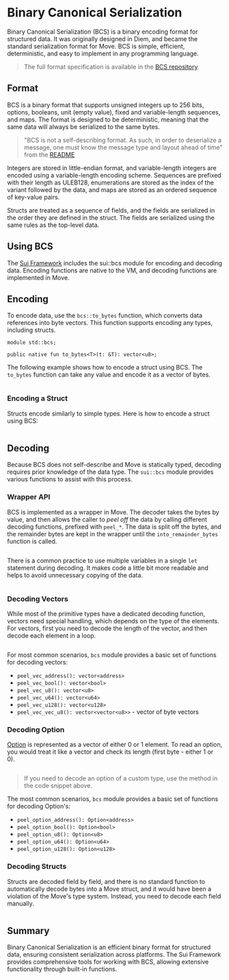 # Binary Canonical Serialization

Binary Canonical Serialization (BCS) is a binary encoding format for structured data. It was
originally designed in Diem, and became the standard serialization format for Move. BCS is simple,
efficient, deterministic, and easy to implement in any programming language.

> The full format specification is available in the
> [BCS repository](https://github.com/zefchain/bcs).

## Format

BCS is a binary format that supports unsigned integers up to 256 bits, options, booleans, unit
(empty value), fixed and variable-length sequences, and maps. The format is designed to be
deterministic, meaning that the same data will always be serialized to the same bytes.

> "BCS is not a self-describing format. As such, in order to deserialize a message, one must know
> the message type and layout ahead of time" from the [README](https://github.com/zefchain/bcs)

Integers are stored in little-endian format, and variable-length integers are encoded using a
variable-length encoding scheme. Sequences are prefixed with their length as ULEB128, enumerations
are stored as the index of the variant followed by the data, and maps are stored as an ordered
sequence of key-value pairs.

Structs are treated as a sequence of fields, and the fields are serialized in the order they are
defined in the struct. The fields are serialized using the same rules as the top-level data.

## Using BCS

The [Sui Framework](./sui-framework) includes the sui::bcs module for encoding and decoding data.
Encoding functions are native to the VM, and decoding functions are implemented in Move.

## Encoding

To encode data, use the `bcs::to_bytes` function, which converts data references into byte vectors.
This function supports encoding any types, including structs.

```move
module std::bcs;

public native fun to_bytes<T>(t: &T): vector<u8>;
```

The following example shows how to encode a struct using BCS. The `to_bytes` function can take any
value and encode it as a vector of bytes.

```move file=packages/samples/sources/programmability/bcs.move anchor=encode

```

### Encoding a Struct

Structs encode similarly to simple types. Here is how to encode a struct using BCS:

```move file=packages/samples/sources/programmability/bcs.move anchor=encode_struct

```

## Decoding

Because BCS does not self-describe and Move is statically typed, decoding requires prior knowledge
of the data type. The `sui::bcs` module provides various functions to assist with this process.

### Wrapper API

BCS is implemented as a wrapper in Move. The decoder takes the bytes by value, and then allows the
caller to _peel off_ the data by calling different decoding functions, prefixed with `peel_*`. The
data is split off the bytes, and the remainder bytes are kept in the wrapper until the
`into_remainder_bytes` function is called.

```move file=packages/samples/sources/programmability/bcs.move anchor=decode

```

There is a common practice to use multiple variables in a single `let` statement during decoding. It
makes code a little bit more readable and helps to avoid unnecessary copying of the data.

```move file=packages/samples/sources/programmability/bcs.move anchor=chain_decode

```

### Decoding Vectors

While most of the primitive types have a dedicated decoding function, vectors need special handling,
which depends on the type of the elements. For vectors, first you need to decode the length of the
vector, and then decode each element in a loop.

```move file=packages/samples/sources/programmability/bcs.move anchor=decode_vector

```

For most common scenarios, `bcs` module provides a basic set of functions for decoding vectors:

- `peel_vec_address(): vector<address>`
- `peel_vec_bool(): vector<bool>`
- `peel_vec_u8(): vector<u8>`
- `peel_vec_u64(): vector<u64>`
- `peel_vec_u128(): vector<u128>`
- `peel_vec_vec_u8(): vector<vector<u8>>` - vector of byte vectors

### Decoding Option

<!--
> Coincidentally, Option, being a vector in Move, overlaps with the representation of an enum with a
> single variant in BCS, and makes Option in Rust fully compatible with the one in Move.
-->

[Option](./../move-basics/option) is represented as a vector of either 0 or 1 element. To read an
option, you would treat it like a vector and check its length (first byte - either 1 or 0).

```move file=packages/samples/sources/programmability/bcs.move anchor=decode_option

```

> If you need to decode an option of a custom type, use the method in the code snippet above.

The most common scenarios, `bcs` module provides a basic set of functions for decoding Option's:

- `peel_option_address(): Option<address>`
- `peel_option_bool(): Option<bool>`
- `peel_option_u8(): Option<u8>`
- `peel_option_u64(): Option<u64>`
- `peel_option_u128(): Option<u128>`

### Decoding Structs

Structs are decoded field by field, and there is no standard function to automatically decode bytes
into a Move struct, and it would have been a violation of the Move's type system. Instead, you need
to decode each field manually.

```move file=packages/samples/sources/programmability/bcs.move anchor=decode_struct

```

## Summary

Binary Canonical Serialization is an efficient binary format for structured data, ensuring
consistent serialization across platforms. The Sui Framework provides comprehensive tools for
working with BCS, allowing extensive functionality through built-in functions.
